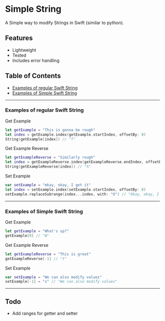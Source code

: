# Simple String
A Simple way to modify Strings in Swift (similar to python). 

## Features
 - Lightweight
 - Tested
 - Includes error handling

## Table of Contents
 - [Examples of regular Swift String](https://github.com/bojanstef/SimpleString/blob/master/README.md#examples-of-regular-swift-string)
 - [Examples of Simple Swift String](https://github.com/bojanstef/SimpleString/blob/master/README.md#examples-of-simple-swift-string)

---

### Examples of regular Swift String
Get Example
```Swift
let getExample = "This is gonna be rough"
let index = getExample.index(getExample.startIndex, offsetBy: 0)
String(getExample[index]) // "T"
```

Get Example Reverse
```Swift
let getExampleReverse = "Similarly rough"
let index = getExampleReverse.index(getExampleReverse.endIndex, offsetBy: -1)
String(getExampleReverse[index]) // "h"
```

Set Example
```Swift
var setExample = "mkay, okay, I get it"
let index = setExample.index(setExample.startIndex, offsetBy: 0)
setExample.replaceSubrange(index...index, with: "O") // "Okay, okay, I get it"
```

---

### Examples of Simple Swift String
Get Example
```Swift
let getExample = "What's up?"
getExample[0] // "W" 
```

Get Example Reverse
```Swift
let getExampleReverse = "This is great"
getExampleReverse[-1] // "t"
```

Set Example
```Swift
var setExample = "We can also modify valuez"
setExample[-1] = "s" // "We can also modify values"
```

---

## Todo
- Add ranges for getter and setter

